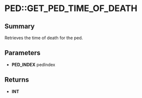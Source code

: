 # PED::GET_PED_TIME_OF_DEATH

## Summary
Retrieves the time of death for the ped.

## Parameters
* **PED_INDEX** pedIndex

## Returns
* **INT**